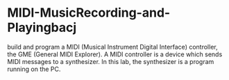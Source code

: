 # MIDI-MusicRecording-and-Playingbacj
build and program a MIDI (Musical Instrument Digital Interface) controller, the GME (General MIDI Explorer). A MIDI controller is a device which sends MIDI messages to a synthesizer. In this lab, the synthesizer is a program running on the PC.
